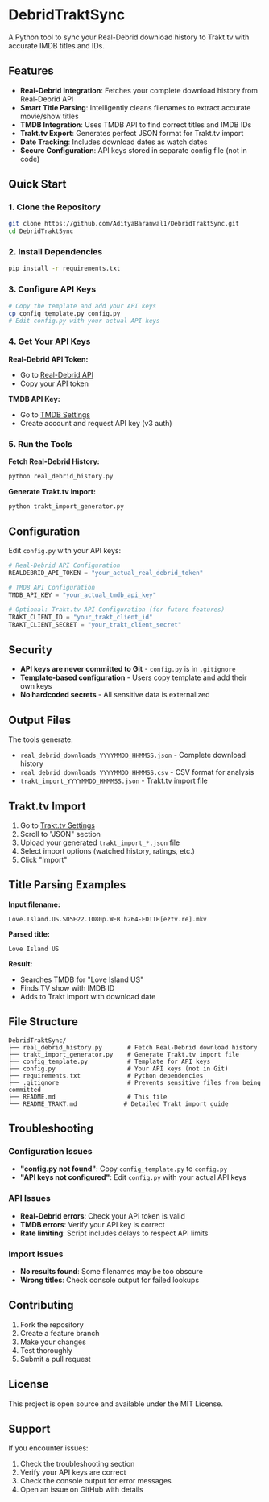 # DebridTraktSync

A Python tool to sync your Real-Debrid download history to Trakt.tv with accurate IMDB titles and IDs.

## Features

- **Real-Debrid Integration**: Fetches your complete download history from Real-Debrid API
- **Smart Title Parsing**: Intelligently cleans filenames to extract accurate movie/show titles
- **TMDB Integration**: Uses TMDB API to find correct titles and IMDB IDs
- **Trakt.tv Export**: Generates perfect JSON format for Trakt.tv import
- **Date Tracking**: Includes download dates as watch dates
- **Secure Configuration**: API keys stored in separate config file (not in code)

## Quick Start

### 1. Clone the Repository
```bash
git clone https://github.com/AdityaBaranwal1/DebridTraktSync.git
cd DebridTraktSync
```

### 2. Install Dependencies
```bash
pip install -r requirements.txt
```

### 3. Configure API Keys
```bash
# Copy the template and add your API keys
cp config_template.py config.py
# Edit config.py with your actual API keys
```

### 4. Get Your API Keys

**Real-Debrid API Token:**
- Go to [Real-Debrid API](https://real-debrid.com/apitoken)
- Copy your API token

**TMDB API Key:**
- Go to [TMDB Settings](https://www.themoviedb.org/settings/api)
- Create account and request API key (v3 auth)

### 5. Run the Tools

**Fetch Real-Debrid History:**
```bash
python real_debrid_history.py
```

**Generate Trakt.tv Import:**
```bash
python trakt_import_generator.py
```

## Configuration

Edit `config.py` with your API keys:

```python
# Real-Debrid API Configuration
REALDEBRID_API_TOKEN = "your_actual_real_debrid_token"

# TMDB API Configuration  
TMDB_API_KEY = "your_actual_tmdb_api_key"

# Optional: Trakt.tv API Configuration (for future features)
TRAKT_CLIENT_ID = "your_trakt_client_id"
TRAKT_CLIENT_SECRET = "your_trakt_client_secret"
```

## Security

- **API keys are never committed to Git** - `config.py` is in `.gitignore`
- **Template-based configuration** - Users copy template and add their own keys
- **No hardcoded secrets** - All sensitive data is externalized

## Output Files

The tools generate:
- `real_debrid_downloads_YYYYMMDD_HHMMSS.json` - Complete download history
- `real_debrid_downloads_YYYYMMDD_HHMMSS.csv` - CSV format for analysis
- `trakt_import_YYYYMMDD_HHMMSS.json` - Trakt.tv import file

## Trakt.tv Import

1. Go to [Trakt.tv Settings](https://trakt.tv/settings/import)
2. Scroll to "JSON" section
3. Upload your generated `trakt_import_*.json` file
4. Select import options (watched history, ratings, etc.)
5. Click "Import"

## Title Parsing Examples

**Input filename:**
```
Love.Island.US.S05E22.1080p.WEB.h264-EDITH[eztv.re].mkv
```

**Parsed title:**
```
Love Island US
```

**Result:**
- Searches TMDB for "Love Island US"
- Finds TV show with IMDB ID
- Adds to Trakt import with download date

## File Structure

```
DebridTraktSync/
├── real_debrid_history.py       # Fetch Real-Debrid download history
├── trakt_import_generator.py    # Generate Trakt.tv import file
├── config_template.py           # Template for API keys
├── config.py                    # Your API keys (not in Git)
├── requirements.txt             # Python dependencies
├── .gitignore                   # Prevents sensitive files from being committed
├── README.md                    # This file
└── README_TRAKT.md             # Detailed Trakt import guide
```

## Troubleshooting

### Configuration Issues
- **"config.py not found"**: Copy `config_template.py` to `config.py`
- **"API keys not configured"**: Edit `config.py` with your actual API keys

### API Issues
- **Real-Debrid errors**: Check your API token is valid
- **TMDB errors**: Verify your API key is correct
- **Rate limiting**: Script includes delays to respect API limits

### Import Issues
- **No results found**: Some filenames may be too obscure
- **Wrong titles**: Check console output for failed lookups

## Contributing

1. Fork the repository
2. Create a feature branch
3. Make your changes
4. Test thoroughly
5. Submit a pull request

## License

This project is open source and available under the MIT License.

## Support

If you encounter issues:
1. Check the troubleshooting section
2. Verify your API keys are correct
3. Check the console output for error messages
4. Open an issue on GitHub with details 